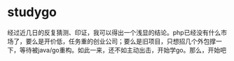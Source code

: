 # studygo
经过近几日的反复猜测、印证，我可以得出一个浅显的结论。php已经没有什么市场了，要么是开价低，任务重的创业公司；要么是旧项目，只想招几个外包撑一下，等待被java/go重构。如此一来，还不如主动出击，开始学go。那么，开始吧

